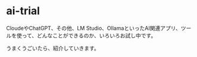 # ai-trial
CloudeやChatGPT、その他、LM Studio、OllamaといったAI関連アプリ、ツールを使って、どんなことができるのか、いろいろお試し中です。

うまくうごいたら、紹介していきます。
